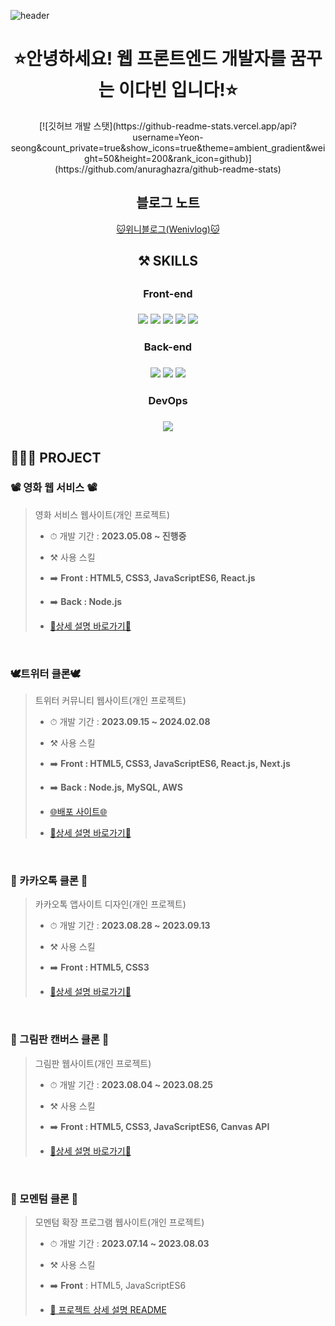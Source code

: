 ![header](https://capsule-render.vercel.app/api?type=waving&color=gradient&weight=500&height=300&section=header&text=✨Hello,Everyone!!✨&fontSize=60)

<!-- ---------- ---------- ---------- ---------- ---------- 메인 리드미 가운데 정렬 ---------- ---------- ---------- ---------- ---------- -->
<div align="center">
  <h1> ⭐안녕하세요! 웹 프론트엔드 개발자를 꿈꾸는 이다빈 입니다!⭐</h1>
  <!-- 깃허브 스탯 표기(순위 대신 깃허브 로고 표시) -->
  [![깃허브 개발 스탯](https://github-readme-stats.vercel.app/api?username=Yeon-seong&count_private=true&show_icons=true&theme=ambient_gradient&weight=50&height=200&rank_icon=github)](https://github.com/anuraghazra/github-readme-stats)
  <br>
  
  <h2>블로그 노트</h2>
  <a href="https://yeon-seong.github.io/frontend_wenivlog/">🐱위니블로그(Wenivlog)🐱</a>
  <br>

  <h2>⚒️ SKILLS<h2>
  <h3>Front-end<h3>
  <img src="https://img.shields.io/badge/HTML5-E34F26?style=for-the-badge&logo=html5&logoColor=white"/>
  <img src="https://img.shields.io/badge/CSS3-1572B6?style=for-the-badge&logo=CSS3&logoColor=white">
  <img src="https://img.shields.io/badge/JavaScript-F7DF1E?style=for-the-badge&logo=JavaScript&logoColor=white"/>
  <img src="https://img.shields.io/badge/React-20232A?style=for-the-badge&logo=react&logoColor=61DAFB"/>
  <img src="https://img.shields.io/badge/Next.js-000?logo=nextdotjs&logoColor=fff&style=for-the-badge"/>
  <br>
  <h3>Back-end<h3>
  <img src="https://img.shields.io/badge/Node.js-43853D?style=for-the-badge&logo=node.js&logoColor=white"/>
  <img src="https://img.shields.io/badge/MySQL-005C84?style=for-the-badge&logo=mysql&logoColor=white"/>
  <img src="https://img.shields.io/badge/Amazon_AWS-FF9900?style=for-the-badge&logo=amazonaws&logoColor=white"/>
  <br>
  <h3>DevOps<h3>
  <img src="https://img.shields.io/badge/GitHub-100000?style=for-the-badge&logo=github&logoColor=white"/>
  <br>
</div>
  
## 👩🏻‍💻 PROJECT
### 📽 영화 웹 서비스 📽
> 영화 서비스 웹사이트(개인 프로젝트)
> * <p>⏱ 개발 기간 : <b>2023.05.08 ~ 진행중</b></p>
> * <p>⚒️ 사용 스킬</p>
> * <p>➡️ <b>Front : HTML5, CSS3, JavaScriptES6, React.js</b></p>
> * <p>➡️ <b>Back : Node.js</b></p>
> * <a href="https://github.com/Yeon-seong/react-movie-web"><p>🔗상세 설명 바로가기🔗</p></a>
<br>

### 🕊트위터 클론🕊
> 트위터 커뮤니티 웹사이트(개인 프로젝트)
> * <p>⏱ 개발 기간 : <b>2023.09.15 ~ 2024.02.08</b></p>
> * <p>⚒️ 사용 스킬 </p>
> * <p>➡️ <b>Front : HTML5, CSS3, JavaScriptES6, React.js, Next.js</b></p>
> * <p>➡️ <b>Back : Node.js, MySQL, AWS</b> </p>
> * <a href="http://nodebird.xyz/"> <p>🌐배포 사이트🌐</p></a>
> * <a href="https://github.com/Yeon-seong/react-nodebird"><p>🔗상세 설명 바로가기🔗</p></a>
<br>

### 💬 카카오톡 클론 💬
> 카카오톡 앱사이트 디자인(개인 프로젝트)
> * <p>⏱ 개발 기간 : <b>2023.08.28 ~ 2023.09.13</b></p>
> * <p>⚒️ 사용 스킬</p>
> * <p>➡️ <b>Front : HTML5, CSS3</b></p>
> * <a href="https://github.com/Yeon-seong/FrontEnd_Project"><p>🔗상세 설명 바로가기🔗</p></a>
<br>

### 🎨 그림판 캔버스 클론 🎨
> 그림판 웹사이트(개인 프로젝트)
> * <p>⏱ 개발 기간 : <b>2023.08.04 ~ 2023.08.25</b></p>
> * <p>⚒️ 사용 스킬</p>
> * <p>➡️ <b>Front : HTML5, CSS3, JavaScriptES6, Canvas API</b></p>
> * <a href="https://github.com/Yeon-seong/FrontEnd_Project"><p>🔗상세 설명 바로가기🔗</p></a>
<br>

### 📒 모멘텀 클론 📒
> 모멘텀 확장 프로그램 웹사이트(개인 프로젝트)
> * <p>⏱ 개발 기간 : <b>2023.07.14 ~ 2023.08.03</b></p>
> * <p>⚒️ 사용 스킬</p>
> * <p> ➡️ <b>Front</b> : HTML5, JavaScriptES6</p>
> * <a href="https://github.com/Yeon-seong/FrontEnd_Project"><p>🔗 프로젝트 상세 설명 README</p></a>
<br>

